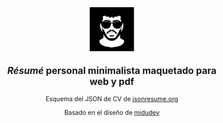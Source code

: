 

<div align="center">
<img src="logo.webp" width="100px" />
<h2>
    <em>Résumé</em> personal minimalista maquetado para web y pdf
</h2>
<p>
Esquema del JSON de CV de <a href="https://jsonresume.org/schema/">jsonresume.org</a>
</p>


<p>
Basado en el diseño de <a href="https://github.com/midudev/minimalist-portfolio-json">midudev</a>

</p>

</div>
